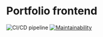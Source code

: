 # Portfolio frontend

![CI/CD pipeline](https://github.com/gm-portfolio/pf-front/workflows/CI/CD%20pipeline/badge.svg)
[![Maintainability](https://api.codeclimate.com/v1/badges/b936c9c52777f2447361/maintainability)](https://codeclimate.com/github/gm-portfolio/pf-front/maintainability)
